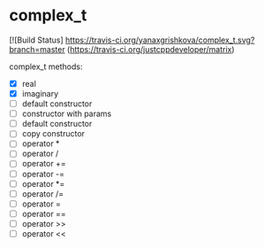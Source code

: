 # complex_t

[![Build Status] https://travis-ci.org/yanaxgrishkova/complex_t.svg?branch=master (https://travis-ci.org/justcppdeveloper/matrix)

complex_t methods:

- [x] real
- [x] imaginary
- [ ] default constructor
- [ ] constructor with params
- [ ] default constructor
- [ ] copy constructor
- [ ] operator *
- [ ] operator /
- [ ] operator +=
- [ ] operator -=
- [ ] operator *=
- [ ] operator /=
- [ ] operator =
- [ ] operator ==
- [ ] operator >>
- [ ] operator <<
